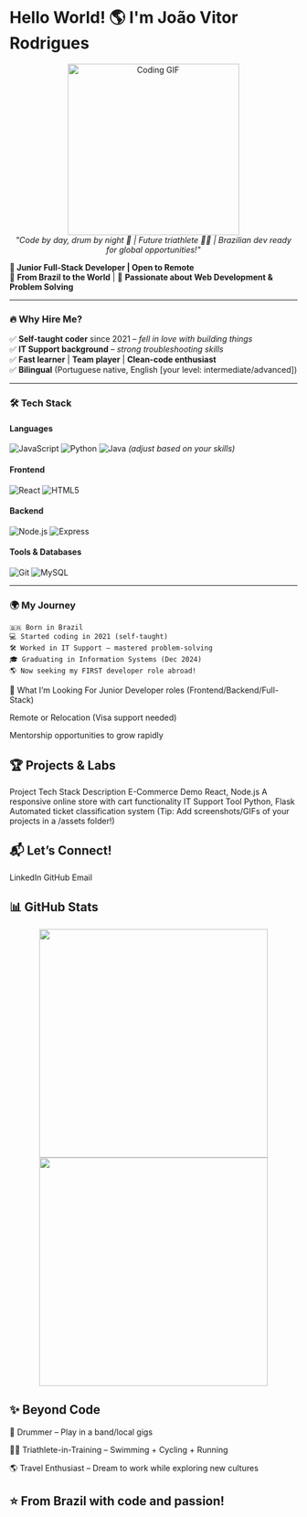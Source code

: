 # Hello World! 🌎 I'm João Vitor Rodrigues

<p align="center">
  <img src="https://media.giphy.com/media/L1R1tvI9svkIWwpVYr/giphy.gif" width="300" alt="Coding GIF">
  <br>
  <em>"Code by day, drum by night 🥁 | Future triathlete 🚴‍♂️ | Brazilian dev ready for global opportunities!"</em>
</p>

**🚀 Junior Full-Stack Developer | Open to Remote**  
📍 **From Brazil to the World** | 🌱 **Passionate about Web Development & Problem Solving**  

---

### 🔥 **Why Hire Me?**  
✅ **Self-taught coder** since 2021 – *fell in love with building things*  
✅ **IT Support background** – *strong troubleshooting skills*  
✅ **Fast learner** | **Team player** | **Clean-code enthusiast**  
✅ **Bilingual** (Portuguese native, English [your level: intermediate/advanced])  

---

### 🛠️ **Tech Stack**  

#### **Languages**  
![JavaScript](https://img.shields.io/badge/-JavaScript-F7DF1E?logo=javascript&logoColor=black)
![Python](https://img.shields.io/badge/-Python-3776AB?logo=python&logoColor=white)
![Java](https://img.shields.io/badge/-Java-007396?logo=java&logoColor=white) *(adjust based on your skills)*

#### **Frontend**  
![React](https://img.shields.io/badge/-React-61DAFB?logo=react&logoColor=black)
![HTML5](https://img.shields.io/badge/-HTML5-E34F26?logo=html5&logoColor=white)

#### **Backend**  
![Node.js](https://img.shields.io/badge/-Node.js-339933?logo=nodedotjs&logoColor=white)
![Express](https://img.shields.io/badge/-Express-000000?logo=express&logoColor=white)

#### **Tools & Databases**  
![Git](https://img.shields.io/badge/-Git-F05032?logo=git&logoColor=white)
![MySQL](https://img.shields.io/badge/-MySQL-4479A1?logo=mysql&logoColor=white)

---

### 🌍 **My Journey**  
```text
🇧🇷 Born in Brazil  
💻 Started coding in 2021 (self-taught)  
🛠️ Worked in IT Support – mastered problem-solving  
🎓 Graduating in Information Systems (Dec 2024)  
🌎 Now seeking my FIRST developer role abroad!
```
📌 What I’m Looking For
Junior Developer roles (Frontend/Backend/Full-Stack)

Remote or Relocation (Visa support needed)

Mentorship opportunities to grow rapidly

## 🏆 **Projects & Labs**
Project	Tech Stack	Description
E-Commerce Demo	React, Node.js	A responsive online store with cart functionality
IT Support Tool	Python, Flask	Automated ticket classification system
(Tip: Add screenshots/GIFs of your projects in a /assets folder!)

## 📬 **Let’s Connect!**
LinkedIn
GitHub
Email

## 📊 **GitHub Stats**
<p align="center"> <img src="https://github-readme-stats.vercel.app/api?username=yourusername&show_icons=true&theme=radical&hide_border=true" width="400"> <img src="https://github-readme-streak-stats.herokuapp.com?user=yourusername&theme=dark&hide_border=true" width="400"> </p>

## **✨ Beyond Code**
🥁 Drummer – Play in a band/local gigs

🏊‍♂️ Triathlete-in-Training – Swimming + Cycling + Running

🌎 Travel Enthusiast – Dream to work while exploring new cultures

## ⭐ From Brazil with code and passion!
